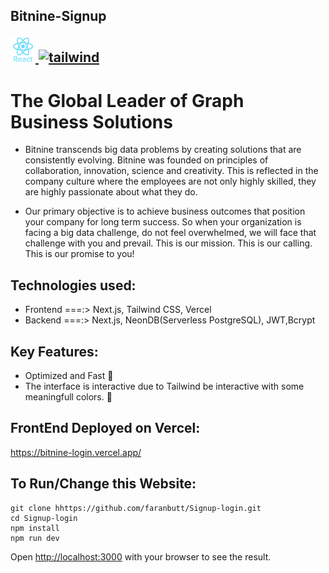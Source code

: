 ## Bitnine-Signup <p align="left"> <a href="https://reactjs.org/" target="_blank" rel="noreferrer"> <img src="https://raw.githubusercontent.com/devicons/devicon/master/icons/react/react-original-wordmark.svg" alt="react" width="40" height="40"/> </a> <a href="https://tailwindcss.com/" target="_blank" rel="noreferrer"> <img src="https://www.vectorlogo.zone/logos/tailwindcss/tailwindcss-icon.svg" alt="tailwind" width="40" height="40"/> </a> </p>

# The Global Leader of Graph Business Solutions

* Bitnine transcends big data problems by creating solutions that are consistently evolving. Bitnine was founded on principles of collaboration, innovation, science and creativity. This is reflected in the company culture where the employees are not only highly skilled, they are highly passionate about what they do.

* Our primary objective is to achieve business outcomes that position your company for long term success. So when your     organization is facing a big data challenge, do not feel overwhelmed, we will face that challenge with you and prevail. This is our mission. This is our calling. This is our promise to you!
## Technologies used:
* Frontend ===:> Next.js, Tailwind CSS, Vercel
* Backend ===:>  Next.js, NeonDB(Serverless PostgreSQL), JWT,Bcrypt
## Key Features:
* Optimized and Fast 🚀
* The interface is interactive due to Tailwind be interactive with some meaningfull colors. 🎨

## FrontEnd Deployed on Vercel:
https://bitnine-login.vercel.app/

## To Run/Change this Website:
```
git clone hhttps://github.com/faranbutt/Signup-login.git
cd Signup-login
npm install
npm run dev
```
Open [http://localhost:3000](http://localhost:3000/) with your browser to see the result.

